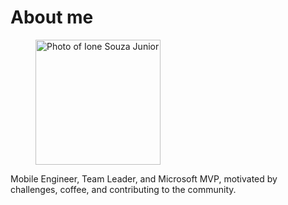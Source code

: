 <div class="post">
	<h1 class="pageTitle">About me</h1>
	<figure>
		<img src="{{ '/assets/img/ione-souza-junior.png' }}" width="200" alt="Photo of Ione Souza Junior"> 
	</figure>
	<p>Mobile Engineer, Team Leader, and Microsoft MVP, motivated by challenges, coffee, and contributing to the community.</p>
</div>
